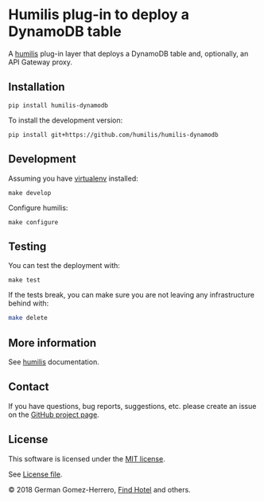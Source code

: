 # Humilis plug-in to deploy a DynamoDB table

A [humilis][humilis] plug-in layer that deploys a DynamoDB table and, optionally, an API Gateway proxy.


[humilis]: https://github.com/humilis/humilis


## Installation


```
pip install humilis-dynamodb
```


To install the development version:

```
pip install git+https://github.com/humilis/humilis-dynamodb
```


## Development

Assuming you have [virtualenv][venv] installed:

[venv]: https://virtualenv.readthedocs.org/en/latest/

```
make develop
```

Configure humilis:

```
make configure
```


## Testing

You can test the deployment with:

```
make test
```

If the tests break, you can make sure you are not leaving any infrastructure
behind with:

```bash
make delete
```


## More information

See [humilis][humilis] documentation.

[humilis]: https://github.com/humilis/blob/master/README.md


## Contact

If you have questions, bug reports, suggestions, etc. please create an issue on
the [GitHub project page][github].

[github]: http://github.com/humilis/humilis-dynamodb


## License

This software is licensed under the [MIT license][mit].

[mit]: http://en.wikipedia.org/wiki/MIT_License

See [License file][LICENSE].

[LICENSE]: ./LICENSE.txt


© 2018 German Gomez-Herrero, [Find Hotel][fh] and others.

[fh]: http://company.findhotel.net
